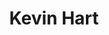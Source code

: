 ---
pid: ch497
title: Kevin Hart
location_transcription: 
coordinates: "[-75.164517547225, 39.952516892666]"
zipcode: 
gen_neighborhood: 
neighborhood: 
outside_phl: 
age: '42'
age_range: 40-49
instagram: 
image_file_name: ch_497.jpg
proposal_transcription: THE FUNNIEST MAN THAT EVER LIVE!!
topic: 
topic_summary: 
type: 
keywords_other: 
credit: Gerome Sutton
image_labels: 
twitter: 
facebook: 
permalink: "/monuments/ch497/"
layout: item-page
---